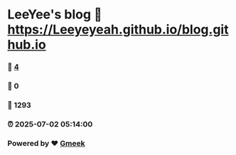 # LeeYee's blog :link: https://Leeyeyeah.github.io/blog.github.io 
### :page_facing_up: [4](https://Leeyeyeah.github.io/blog.github.io/tag.html) 
### :speech_balloon: 0 
### :hibiscus: 1293 
### :alarm_clock: 2025-07-02 05:14:00 
### Powered by :heart: [Gmeek](https://github.com/Meekdai/Gmeek)
